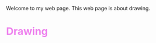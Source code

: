 <!DOCTYPE html>
<html> 
 <head> 
  <title>Example web page</title> 
 </head>
 <body> 
   <p>
     Welcome to my web page.  This
     web page is about drawing.
   </p>
  <h1 style="color:Violet;">Drawing</h1>
 </body>
</html>
